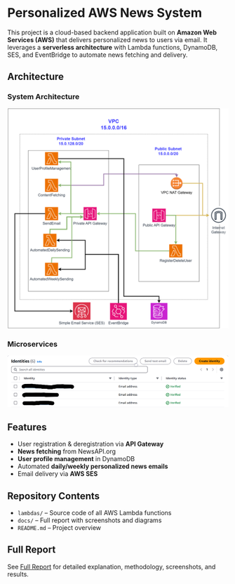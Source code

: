 # Personalized AWS News System

This project is a cloud-based backend application built on **Amazon Web Services (AWS)** that delivers personalized news to users via email.
It leverages a **serverless architecture** with Lambda functions, DynamoDB, SES, and EventBridge to automate news fetching and delivery.

## Architecture

### System Architecture
![Architecture Diagram](docs/architecture.png)

### Microservices
![Microservice Diagram](docs/microservices.png)

## Features
- User registration & deregistration via **API Gateway**
- **News fetching** from NewsAPI.org
- **User profile management** in DynamoDB
- Automated **daily/weekly personalized news emails**
- Email delivery via **AWS SES**

## Repository Contents
- `lambdas/` – Source code of all AWS Lambda functions
- `docs/` – Full report with screenshots and diagrams
- `README.md` – Project overview

## Full Report
See [Full Report](docs/report.md) for detailed explanation, methodology, screenshots, and results.
